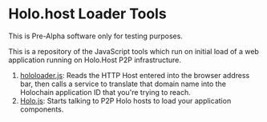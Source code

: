 # Holo.host Loader Tools

This is Pre-Alpha software only for testing purposes.

This is a repository of the JavaScript tools which run on initial load of a web application running on Holo.Host P2P infrastructure.

 1. [hololoader.js](hololoader/hololoader.js): Reads the HTTP Host entered into the browser address bar, then calls a service to translate that domain name into the Holochain application ID that you're trying to reach.
 2. [Holo.js](holo/holo.js): Starts talking to P2P Holo hosts to load your application components.
 
